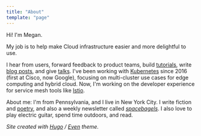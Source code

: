 ```yaml
---
title: "About"
template: "page"
---
```


Hi! I'm Megan.

My job is to help make Cloud infrastructure easier and more delightful to use.

I hear from users, forward feedback to product teams, build [tutorials](https://istiobyexample.dev), write [blog posts](/publications), and give [talks](/talks). I've been working with [Kubernetes](https://kubernetes.io/) since 2016 (first at Cisco, now Google), focusing on multi-cluster use cases for edge computing and hybrid cloud. Now, I'm working on the developer experience for service mesh tools like [Istio](https://istio.io).

About me: I'm from Pennsylvania, and I live in New York City. I write fiction and [poetry](/poems), and also a weekly newsletter called [*spacebagels*](https://spacebagels.substack.com). I also love to play electric guitar, spend time outdoors, and read.

*Site created with [Hugo](https://gohugo.io) / [Even](https://github.com/olOwOlo/hugo-theme-even) theme.*
